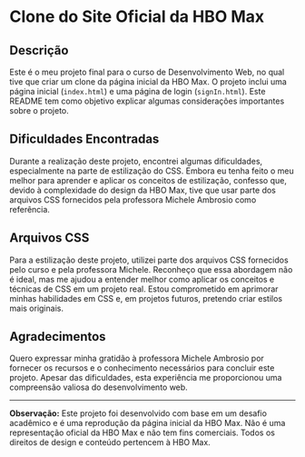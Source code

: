 # Clone do Site Oficial da HBO Max

## Descrição

Este é o meu projeto final para o curso de Desenvolvimento Web, no qual tive que criar um clone da página inicial da HBO Max. O projeto inclui uma página inicial (`index.html`) e uma página de login (`signIn.html`). Este README tem como objetivo explicar algumas considerações importantes sobre o projeto.

## Dificuldades Encontradas

Durante a realização deste projeto, encontrei algumas dificuldades, especialmente na parte de estilização do CSS. Embora eu tenha feito o meu melhor para aprender e aplicar os conceitos de estilização, confesso que, devido à complexidade do design da HBO Max, tive que usar parte dos arquivos CSS fornecidos pela professora Michele Ambrosio como referência.

## Arquivos CSS

Para a estilização deste projeto, utilizei parte dos arquivos CSS fornecidos pelo curso e pela professora Michele. Reconheço que essa abordagem não é ideal, mas me ajudou a entender melhor como aplicar os conceitos e técnicas de CSS em um projeto real. Estou comprometido em aprimorar minhas habilidades em CSS e, em projetos futuros, pretendo criar estilos mais originais.

## Agradecimentos

Quero expressar minha gratidão à professora Michele Ambrosio por fornecer os recursos e o conhecimento necessários para concluir este projeto. Apesar das dificuldades, esta experiência me proporcionou uma compreensão valiosa do desenvolvimento web.

---

**Observação:** Este projeto foi desenvolvido com base em um desafio acadêmico e é uma reprodução da página inicial da HBO Max. Não é uma representação oficial da HBO Max e não tem fins comerciais. Todos os direitos de design e conteúdo pertencem à HBO Max.
